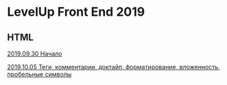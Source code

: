 # LevelUp Front End 2019

## HTML

[2019.09.30 Начало](/articles/2019.09.30)

[2019.10.05 Теги, комментарии, доктайп, форматирование, вложенность, пробельные символы](/articles/2019.10.05)

